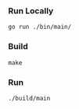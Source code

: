 
### Run Locally

```shell script
go run ./bin/main/
```

### Build

```shell script
make
```

### Run

```shell script
./build/main
```
